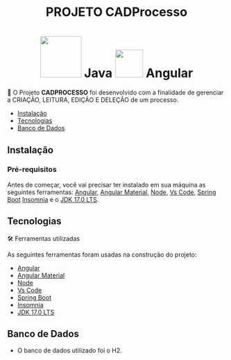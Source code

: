 <h1 align="center">PROJETO CADProcesso</h1>
<h1 align="center">
  <img height="95px" src="https://img.icons8.com/?size=100&id=Pd2x9GWu9ovX&format=png&color=000000"> Java
  <img height="64px" src="https://img.icons8.com/?size=100&id=l9a5tcSnBwcf&format=png&color=000000"> Angular
</h1>
<p align="left">🚀 O Projeto <b>CADPROCESSO</b> foi desenvolvido com a finalidade de gerenciar a CRIAÇÃO, LEITURA, EDIÇÃO E DELEÇÃO de um processo.</p>
<p></p>
<p></p>

<!--ts-->
   * [Instalação](#instalacao)
   * [Tecnologias](#tecnologias)
   * [Banco de Dados](#banco)   
<!--te-->
## Instalação
### Pré-requisitos

Antes de começar, você vai precisar ter instalado em sua máquina as seguintes ferramentas:
[Angular](https://angular.io/), [Angular Material](https://material.angular.io/), [Node](https://nodejs.org/en/download/package-manager), [Vs Code](https://code.visualstudio.com/), [Spring Boot](https://spring.io/projects/spring-boot) [Insomnia](https://insomnia.rest/download)  e o [JDK 17.0 LTS](https://www.oracle.com/java/technologies/javase/jdk17-archive-downloads.html).

## Tecnologias 
🛠 Ferramentas utilizadas

As seguintes ferramentas foram usadas na construção do projeto:

- [Angular](https://angular.io/)
- [Angular Material](https://material.angular.io/)
- [Node](https://nodejs.org/en/download/package-manager)
- [Vs Code](https://code.visualstudio.com/)
- [Spring Boot](https://spring.io/projects/spring-boot)
- [Insomnia](https://insomnia.rest/download)
- [JDK 17.0 LTS](https://www.oracle.com/java/technologies/javase/jdk17-archive-downloads.html)

## Banco de Dados

- O banco de dados utilizado foi o H2.
